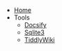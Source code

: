 - [Home](/)
- Tools
  - [Docsify](docsify.md)
  - [Sqlite3](sqlite3.md)
  - [TiddlyWiki](tiddlywiki.md)
